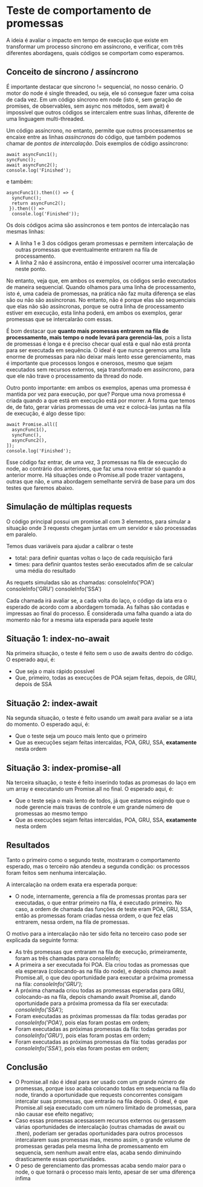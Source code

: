 # Teste de comportamento de promessas

A ideia é avaliar o impacto em tempo de execução que existe em transformar um processo síncrono em assíncrono, e verificar, com três diferentes abordagens, quais códigos se comportam como esperamos.

## Conceito de síncrono / assíncrono

É importante destacar que síncrono != sequencial, no nosso cenário. O motor do node é single threaded, ou seja, ele só consegue fazer uma coisa de cada vez. Em um código síncrono em node (isto é, sem geração de promises, de observables, sem async nos métodos, sem await) é impossível que outros códigos se intercalem entre suas linhas, diferente de uma linguagem multi-threaded.

Um código assíncrono, no entanto, permite que outros processamentos se encaixe entre as linhas *assíncronas* do código, que também podemos chamar de *pontos de intercalação*. Dois exemplos de código assíncrono:

```
await asyncFunc1();
syncFunc();
await asyncFunc2();
console.log('Finished');
```
e também:

```
asyncFunc1().then(() => {
  syncFunc();
  return asyncFunc2();
 }).then(() =>
  console.log('Finished'));
```

Os dois códigos acima são assíncronos e tem pontos de intercalação nas mesmas linhas:
* A linha 1 e 3 dos códigos geram promessas e permitem intercalação de outras promessas que eventualmente entrarem na fila de processamento.
* A linha 2 não é assíncrona, então é impossível ocorrer uma intercalação neste ponto.

No entanto, veja que, em ambos os exemplos, os códigos serão executados de maneira sequencial. Quando olhamos para uma linha de processamento, isto é, uma cadeia de promessas, na prática não faz muita diferença se elas são ou não são assíncronas. No entanto, não é porque elas são sequenciais que elas não são assíncronas, porque se outra linha de processamento estiver em execução, esta linha poderá, em ambos os exemplos, gerar promessas que se intercalarão com essas.

É bom destacar que **quanto mais promessas entrarem na fila de processamento, mais tempo o node levará para gerenciá-las**, pois a lista de promessas é longa e é preciso checar qual está e qual não está pronta para ser executada em sequência. O ideal é que nunca geremos uma lista enorme de promessas para não deixar mais lento esse gerenciamento, mas é importante que processos longos e onerosos, mesmo que sejam executados sem recursos externos, seja transformado em assíncrono, para que ele não trave o processamento da thread do node.

Outro ponto importante: em ambos os exemplos, apenas uma promessa é mantida por vez para execução, por que? Porque uma nova promessa é criada quando a que está em execução está por morrer. A forma que temos de, de fato, gerar várias promessas de uma vez e colocá-las juntas na fila de execução, é algo desse tipo:

```
await Promise.all([
  asyncFunc1(),
  syncFunc(),
  asyncFunc2(),
]);
console.log('Finished');
```

Esse código faz entrar, de uma vez, 3 promessas na fila de execução do node, ao contrário dos anteriores, que faz uma nova entrar só quando a anterior morre. Há situações onde o Promise.all pode trazer vantagens, outras que não, e uma abordagem semelhante servirá de base para um dos testes que faremos abaixo.

## Simulação de múltiplas requests

O código principal possui um promise.all com 3 elementos, para simular a situação onde 3 requests chegam juntas em um servidor e são processadas em paralelo.

Temos duas variáveis para ajudar a calibrar o teste
* total: para definir quantas voltas o laço de cada requisição fará
* times: para definir quantos testes serão executados afim de se calcular uma média do resultado

As requets simuladas são as chamadas:
consoleInfo('POA')
consoleInfo('GRU')
consoleInfo('SSA')

Cada chamada irá avaliar se, a cada volta do laço, o código da iata era o esperado de acordo com a abordagem tomada. As falhas são contadas e impressas ao final do processo. É considerada uma falha quando a iata do momento não for a mesma iata esperada para aquele teste

## Situação 1: index-no-await

Na primeira situação, o teste é feito sem o uso de awaits dentro do código. O esperado aqui, é:
* Que seja o mais rápido possível
* Que, primeiro, todas as execuções de POA sejam feitas, depois, de GRU, depois de SSA

## Situação 2: index-await

Na segunda situação, o teste é feito usando um await para avaliar se a iata do momento. O esperado aqui, é:
* Que o teste seja um pouco mais lento que o primeiro
* Que as execuções sejam feitas intercaldas, POA, GRU, SSA, **exatamente** nesta ordem

## Situação 3: index-promise-all

Na terceira situação, o teste é feito inserindo todas as promesas do laço em um array e executando um Promise.all no final. O esperado aqui, é:
* Que o teste seja o mais lento de todos, já que estamos exigindo que o node gerencie mais travas de controle e um grande número de promessas ao mesmo tempo
* Que as execuções sejam feitas intercaldas, POA, GRU, SSA, **exatamente** nesta ordem

## Resultados

Tanto o primeiro como o segundo teste, mostraram o comportamento esperado, mas o terceiro não atendeu a segunda condição: os processos foram feitos sem nenhuma intercalação.

A intercalação na ordem exata era esperada porque:

* O node, internamente, gerencia a fila de promessas prontas para ser executadas, o que entrar primeiro na fila, é executado primeiro. No caso, a ordem de chamada das funções de teste eram POA, GRU, SSA, então as promessas foram criadas nessa ordem, o que fez elas entrarem, nessa ordem, na fila de promessas.

O motivo para a intercalação não ter sido feita no terceiro caso pode ser explicada da seguinte forma:
* As três promessas que entraram na fila de execução, primeiramente, foram as três chamadas para consoleInfo;
* A primeira a ser executada foi POA. Ela criou todas as promessas que ela esperava (colocando-as na fila do node), e depois chamou await Promise.all, o que deu oportunidade para executar a próxima promessa na fila: *consoleInfo('GRU')*;
* A próxima chamada criou todas as promessas esperadas para GRU, colocando-as na fila, depois chamando await Promise.all, dando oportunidade para a próxima promessa da fila ser executada: *consoleInfo('SSA')*;
* Foram executadas as próximas promessas da fila: todas geradas por *consoleInfo('POA')*, pois elas foram postas em ordem;
* Foram executadas as próximas promessas da fila: todas geradas por *consoleInfo('GRU')*, pois elas foram postas em ordem;
* Foram executadas as próximas promessas da fila: todas geradas por *consoleInfo('SSA')*, pois elas foram postas em ordem;

## Conclusão

* O Promise.all não é ideal para ser usado com um grande número de promessas, porque isso acaba colocando todas em sequencia na fila do node, tirando a oportunidade que requests concorrentes consigam intercalar suas promessas, que entrarão na fila depois. O ideal, é que Promise.all seja executado com um número limitado de promessas, para não causar ese efeito negativo;
* Caso essas promessas acessassem recursos externos ou gerassem várias oportunidades de intercalação (outras chamadas de await ou .then), poderiam ser geradas oportunidades para outros processos intercalarem suas promessas mas, mesmo assim, o grande volume de promessas geradas pela mesma linha de promessamento em sequencia, sem nenhum await entre elas, acaba sendo diminuindo drasticamente essas oportunidades.
* O peso de gerenciamento das promessas acaba sendo maior para o node, o que tornará o processo mais lento, apesar de ser uma diferença ínfima 
